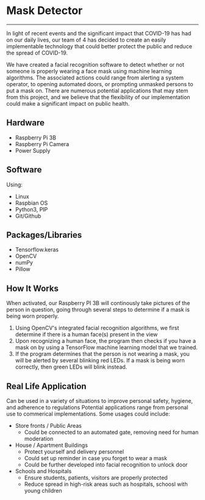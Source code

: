 # Mask Detector
---
In light of recent events and the significant impact that COVID-19 has had on our daily lives, our team of 4 has
decided to create an easily implementable technology that could better protect the public and reduce the spread of COVID-19. 

We have created a facial recognition software to detect whether or not someone is properly wearing a face mask using machine
learning algorithms. The associated actions could range from alerting a system operator, to opening automated doors, or 
prompting unmasked persons to put a mask on. There are numerous potential applications that may stem from this project, 
and we believe that the flexibility of our implementation could make a significant impact on public health.


## Hardware
- Raspberry Pi 3B 
- Raspberry Pi Camera
- Power Supply 

## Software
Using:
- Linux
- Raspbian OS
- Python3, PIP
- Git/Github

## Packages/Libraries
- Tensorflow.keras
- OpenCV
- numPy
- Pillow


## How It Works
When activated, our Raspberry PI 3B will continously take pictures of the person in question, going through several steps
to determine if a mask is being worn properly.
1) Using OpenCV's integrated facial recognition algorithms, we first determine if there is a human face(s) present in the view
2) Upon recognizing a human face, the program then checks if you have a mask on by using a TensorFlow machine learning model
   that we trained. 
3) If the program determines that the person is not wearing a mask, you will be alerted by several blinking red LEDs. 
   If a mask is being worn correctly, then green LEDs will blink instead.


## Real Life Application
Can be used in a variety of situations to improve personal safety, hygiene, and adherence to regulations
Potential applications range from personal use to commerical implementations. Some usages could include:

- Store fronts / Public Areas
    - Could be connected to an automated gate, removing need for human moderation 
- House / Apartment Buildings
    - Protect yourself and delivery personnel
    - Could set up reminder in case you forget to wear a mask
    - Could be further developed into facial recognition to unlock door
- Schools and Hospitals
    - Ensure students, patients, visitors are properly protected
    - Reduce spread in high-risk areas such as hospitals, schoosl with young children
